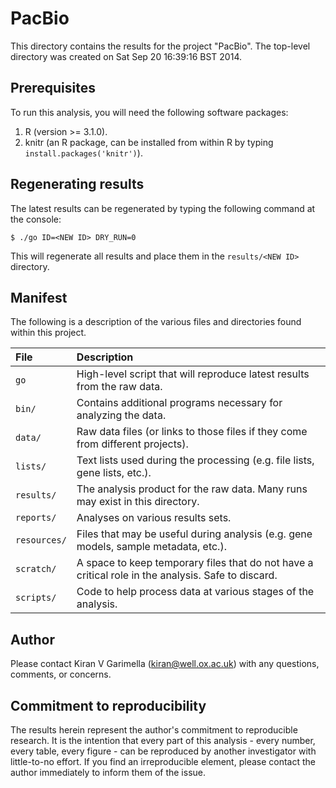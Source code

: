 PacBio
==============

This directory contains the results for the project "PacBio".  The top-level directory was created on Sat Sep 20 16:39:16 BST 2014.


Prerequisites
-------------

To run this analysis, you will need the following software packages:

1. R (version >= 3.1.0).
2. knitr (an R package, can be installed from within R by typing `install.packages('knitr')`).


Regenerating results
--------------------

The latest results can be regenerated by typing the following command at the console:

`$ ./go ID=<NEW ID> DRY_RUN=0`

This will regenerate all results and place them in the `results/<NEW ID>` directory.


Manifest
--------

The following is a description of the various files and directories found within this project.

|File         |Description                                                                                         |
|:------------|:---------------------------------------------------------------------------------------------------|
|`go`         |High-level script that will reproduce latest results from the raw data.                             |
|`bin/`       |Contains additional programs necessary for analyzing the data.                                      |
|`data/`      |Raw data files (or links to those files if they come from different projects).                      |
|`lists/`     |Text lists used during the processing (e.g. file lists, gene lists, etc.).                          |
|`results/`   |The analysis product for the raw data.  Many runs may exist in this directory.                      |
|`reports/`   |Analyses on various results sets.                                                                   |
|`resources/` |Files that may be useful during analysis (e.g. gene models, sample metadata, etc.).                 |
|`scratch/`   |A space to keep temporary files that do not have a critical role in the analysis.  Safe to discard. |
|`scripts/`   |Code to help process data at various stages of the analysis.                                        |


Author
------

Please contact Kiran V Garimella (kiran@well.ox.ac.uk) with any questions, comments, or concerns.


Commitment to reproducibility
-----------------------------

The results herein represent the author's commitment to reproducible research.  It is the intention that every part of this analysis - every number, every table, every figure - can be reproduced by another investigator with little-to-no effort.  If you find an irreproducible element, please contact the author immediately to inform them of the issue.
